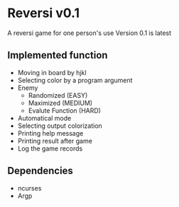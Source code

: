 # Reversi v0.1
A reversi game for one person's use
Version 0.1 is latest

## Implemented function
+ Moving in board by hjkl
+ Selecting color by a program argument
+ Enemy
    + Randomized (EASY)
    + Maximized (MEDIUM)
    + Evalute Function (HARD)
+ Automatical mode
+ Selecting output colorization
+ Printing help message
+ Printing result after game
+ Log the game records

## Dependencies
+ ncurses
+ Argp
